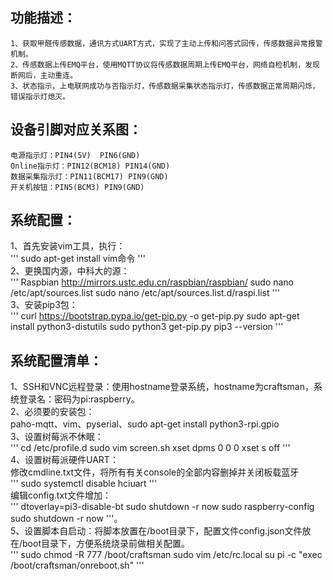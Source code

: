 ## 功能描述：  
	1、获取甲醛传感数据，通讯方式UART方式，实现了主动上传和问答式回传，传感数据异常报警机制。  
	2、传感数据上传EMQ平台，使用MQTT协议将传感数据周期上传EMQ平台，网络自检机制，发现断网后，主动重连。  
	3、状态指示，上电联网成功与否指示灯，传感数据采集状态指示灯，传感数据正常周期闪烁，错误指示灯熄灭。  
  
## 设备引脚对应关系图：  
	电源指示灯：PIN4(5V)  PIN6(GND)  
	Online指示灯：PIN12(BCM18) PIN14(GND)  
	数据采集指示灯：PIN11(BCM17) PIN9(GND)  
	开关机按钮：PIN5(BCM3) PIN9(GND)  

## 系统配置：  
1、首先安装vim工具，执行：  
'''
    sudo apt-get install vim命令
'''  
2、更换国内源，中科大的源：  
'''
    Raspbian http://mirrors.ustc.edu.cn/raspbian/raspbian/
    sudo nano /etc/apt/sources.list
    sudo nano /etc/apt/sources.list.d/raspi.list
'''  
3、安装pip3包：  
'''
  	curl https://bootstrap.pypa.io/get-pip.py -o get-pip.py
  	sudo apt-get install python3-distutils
  	sudo python3 get-pip.py
	pip3 --version
'''  

## 系统配置清单：  
1、SSH和VNC远程登录：使用hostname登录系统，hostname为craftsman，系统登录名：密码为pi:raspberry。  
2、必须要的安装包：  
paho-mqtt、vim、pyserial、sudo apt-get install python3-rpi.gpio  
3、设置树莓派不休眠：  
'''
    cd /etc/profile.d
    sudo vim screen.sh
    xset dpms 0 0 0
    xset s off
'''   
4、设置树莓派硬件UART：  
修改cmdline.txt文件，将所有有关console的全部内容删掉并关闭板载蓝牙  
'''
    sudo systemctl disable hciuart
'''  
编辑config.txt文件增加：  
'''
    dtoverlay=pi3-disable-bt
    sudo shutdown -r now
    sudo raspberry-config
    sudo shutdown -r now
'''。		
5、设置脚本自启动：将脚本放置在/boot目录下，配置文件config.json文件放在/boot目录下，方便系统烧录前做相关配置。  
'''
    sudo chmod -R 777 /boot/craftsman
    sudo vim /etc/rc.local
    su pi -c "exec /boot/craftsman/onreboot.sh"
'''  

